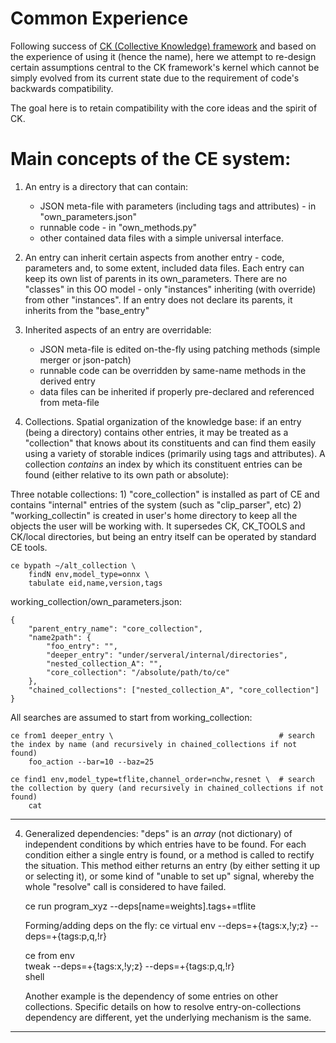 Common Experience
=================

Following success of [CK (Collective Knowledge) framework](https://github.com/ctuning/ck)
and based on the experience of using it (hence the name),
here we attempt to re-design certain assumptions central to the CK framework's kernel
which cannot be simply evolved from its current state
due to the requirement of code's backwards compatibility.


The goal here is to retain compatibility with the core ideas and the spirit of CK.


Main concepts of the CE system:
===============================

1) An entry is a directory that can contain:
    - JSON meta-file with parameters (including tags and attributes) - in "own_parameters.json"
    - runnable code - in "own_methods.py"
    - other contained data files
with a simple universal interface.

2) An entry can inherit certain aspects from another entry -
code, parameters and, to some extent, included data files.
Each entry can keep its own list of parents in its own_parameters.
There are no "classes" in this OO model - only "instances" inheriting (with override)
from other "instances".
If an entry does not declare its parents, it inherits from the "base_entry"

3) Inherited aspects of an entry are overridable:
    - JSON meta-file is edited on-the-fly using patching methods (simple merger or json-patch)
    - runnable code can be overridden by same-name methods in the derived entry
    - data files can be inherited if properly pre-declared and referenced from meta-file

4) Collections. Spatial organization of the knowledge base:
if an entry (being a directory) contains other entries, it may be treated as a "collection"
that knows about its constituents and can find them easily using a variety of storable indices
(primarily using tags and attributes).
    A collection *contains* an index by which its constituent entries can be found
    (either relative to its own path or absolute):

Three notable collections:
    1) "core_collection" is installed as part of CE and contains "internal" entries of the system (such as "clip_parser", etc)
    2) "working_collectin" is created in user's home directory to keep all the objects the user will be working with.
        It supersedes CK, CK_TOOLS and CK/local directories, but being an entry itself can be operated by standard CE tools.

    ce bypath ~/alt_collection \
        findN env,model_type=onnx \
        tabulate eid,name,version,tags

working_collection/own_parameters.json:

    {
        "parent_entry_name": "core_collection",
        "name2path": {
            "foo_entry": "",
            "deeper_entry": "under/serveral/internal/directories",
            "nested_collection_A": "",
            "core_collection": "/absolute/path/to/ce"
        },
        "chained_collections": ["nested_collection_A", "core_collection"]
    }

All searches are assumed to start from working_collection:

    ce from1 deeper_entry \                                     # search the index by name (and recursively in chained_collections if not found)
        foo_action --bar=10 --baz=25

    ce find1 env,model_type=tflite,channel_order=nchw,resnet \  # search the collection by query (and recursively in chained_collections if not found)
        cat


------------------------------------------------------------------------------------------------

4) Generalized dependencies:
    "deps" is an *array* (not dictionary) of independent conditions by which entries have to be found.
    For each condition either a single entry is found, or a method is called to rectify the situation.
    This method either returns an entry (by either setting it up or selecting it), or some kind of
    "unable to set up" signal, whereby the whole "resolve" call is considered to have failed.

    ce run program_xyz --deps[name=weights].tags+=tflite

   Forming/adding deps on the fly:
    ce virtual env --deps=+{tags:x,!y;z} --deps=+{tags:p,q,!r}

    ce from env \
        tweak --deps=+{tags:x,!y;z} --deps=+{tags:p,q,!r} \
        shell

   Another example is the dependency of some entries on other collections.
   Specific details on how to resolve entry-on-collections dependency are different,
   yet the underlying mechanism is the same.

------------------------------------------------------------------------------------------------
